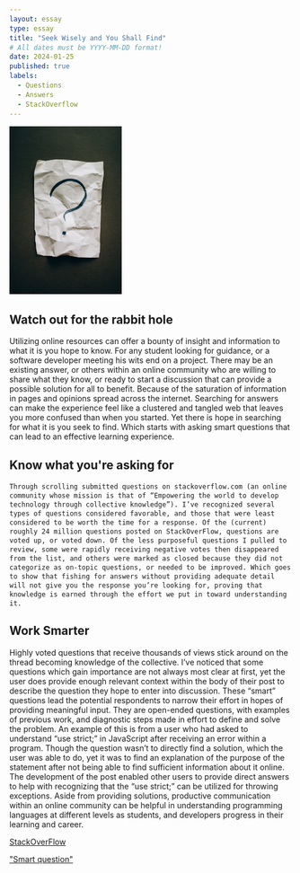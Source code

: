 ```yaml
---
layout: essay
type: essay
title: "Seek Wisely and You Shall Find"
# All dates must be YYYY-MM-DD format!
date: 2024-01-25
published: true
labels:
  - Questions
  - Answers
  - StackOverflow
---
```


<div class="text-center p-4">
  <img width="200px" 
       src="../img/question.jpg" 
       class="img-thumbnail" >
</div>

## Watch out for the rabbit hole

Utilizing online resources can offer a bounty of insight and information to what it is you hope to know. For any student looking for guidance, or a software developer meeting his wits end on a project. There may be an existing answer, or others within an online community who are willing to share what they know, or ready to start a discussion that can provide a possible solution for all to benefit. Because of the saturation of information in pages and opinions spread across the internet. Searching for answers can make the experience feel like a clustered and tangled web that leaves you more confused than when you started. Yet there is hope in searching for what it is you seek to find. Which starts with asking smart questions that can lead to an effective learning experience.

## Know what you're asking for

	Through scrolling submitted questions on stackoverflow.com (an online community whose mission is that of “Empowering the world to develop technology through collective knowledge”). I’ve recognized several types of questions considered favorable, and those that were least considered to be worth the time for a response. Of the (current) roughly 24 million questions posted on StackOverFlow, questions are voted up, or voted down. Of the less purposeful questions I pulled to review, some were rapidly receiving negative votes then disappeared from the list, and others were marked as closed because they did not categorize as on-topic questions, or needed to be improved. Which goes to show that fishing for answers without providing adequate detail will not give you the response you’re looking for, proving that knowledge is earned through the effort we put in toward understanding it. 

## Work Smarter

Highly voted questions that receive thousands of views stick around on the thread becoming knowledge of the collective. I’ve noticed that some questions which gain importance are not always most clear at first, yet the user does provide enough relevant context within the body of their post to describe the question they hope to enter into discussion. These “smart” questions lead the potential respondents to narrow their effort in hopes of providing meaningful input. They are open-ended questions, with examples of previous work, and diagnostic steps made in effort to define and solve the problem. An example of this is from a user who had asked to understand “use strict;” in JavaScript after receiving an error within a program. Though the question wasn’t to directly find a solution, which the user was able to do, yet it was to find an explanation of the purpose of the statement after not being able to find sufficient information about it online. The development of the post enabled other users to provide direct answers to help with recognizing that the “use strict;” can be utilized for throwing exceptions. Aside from providing solutions, productive communication within an online community can be helpful in understanding programming languages at different levels as students, and developers progress in their learning and career.

[StackOverFlow](https://stackoverflow.com/)

["Smart question"](https://stackoverflow.com/questions/1335851/what-does-use-strict-do-in-javascript-and-what-is-the-reasoning-behind-it)

